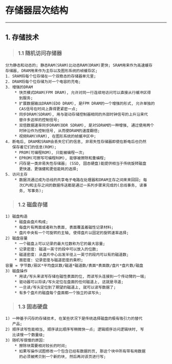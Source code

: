 # **存储器层次结构**
***


## **1. 存储技术**
> ### **1.1 随机访问存储器**
    分为静态和动态的; 静态RAM(SRAM)比动态RAM(DRAM)更快; SRAM用来作为高速缓存
    存储器, DRAM用来作为主存以及图形系统的帧缓存区;
    1. SRAM将每个位存储在一个双稳态的存储器单元里;
    2. DRAM将每个位存储为对一个电容的充电;
    3. 增强的DRAM
        * 快页模式DRAM(FPM DRAM), 允许对同一行连续地访问可以直接从行缓冲区得
          到服务;
        * 扩展数据输出DRAM(EDO DRAM), 是FPM DRAM的一个增强的形式, 允许单独的
          CAS信号在时间上靠得更紧密一点;
        * 同步DRAM(SDRAM), 用与驱动存储控制器相同的外部时钟信号的上升沿来代
          替许多这样的控制信号;
        * 双倍数据速率同步DRAM(DDR SDRAM), 是对SDRAM的一种增强, 通过使用两个
          时钟沿作为控制信号, 从而使DRAM的速度翻倍;
        * 视频RAM(VRAM), 在图形系统的帧缓冲区中;
    4. 断电后, DRAM和SRAM会丢失它们的信息, 非易失性存储器即使在断电后也仍然
       保存着它们的信息(ROM);
        * PROM(可编程ROM), 只能被编程一次;
        * EPROM(可擦写可编程ROM), 能够被擦除和重编程;
        * 闪存是一类非易失性存储器; (SSD, 固态硬盘)能提供相当于传统旋转磁盘
          更快速、更强健和更低能耗的选择;
    5. 访问主存
        * 数据流通过成为总线的共享电子电路在处理器和DRAM主存之间来来回回; 每
          次CPU和主存之间的数据传送都是通过一系列步骤来完成的(总线事务, 读事
          务, 写事务);

> ### **1.2 磁盘存储**
    1) 磁盘构造
        * 磁盘由盘片构成;
        * 每盘片有两面或者称为表面, 表面覆盖着磁性记录材料;
        * 盘片中央有一个可旋转的主轴, 使得盘片以固定的旋转速率选择;
    2) 磁盘容量
        * 一个磁盘上可以记录的最大位数称为它的最大容量;
        * 记录密度: 磁道一英寸的段中可以放入的位数;
        * 磁道密度: 从盘片中心出发半径上一英寸的段内可以有的磁道数;
        * 面密度: 记录密度与磁道密度的乘积;
    容量 = 字节数/扇区*平均盘区数/磁道*磁道数/表面*表面数/盘片*盘片数/磁盘
    3) 磁盘操作
        * 用读/写头来读写存储在磁性表面的位, 而读写头连接到一个传动臂的一端;
        * 驱动器可以将读/写头定位在盘面的任何磁道上, 这就是寻道;
        * 一旦读/写头定位到了期望的磁道上, 就可以读写数据了;
        * 有多个盘片的磁盘每个盘面都一个独立的读写头;

> ### **1.3 固态硬盘**
    1) 一种基于闪存的存储技术, 在某些状况下是传统选择磁盘的极有吸引力的替代
       产品;
    2) 顺序读写性能相当, 顺序读比顺序写稍微快一点; 逻辑顺序访问逻辑块时, 写
       比读慢一个数量级;
    3) 随机写很慢的原因:
        * 擦除块需要相对较长的时间;
        * 如果写操作试图修改一个包含已经有数据的页, 那这个块中所有带有用数据
          的必须被拷贝到一个新的块, 然后再对该页进行写;

